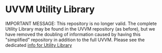 # UVVM Utility Library
IMPORTANT MESSAGE: This repository is no longer valid. The complete Utility Library may be found in the UVVM repository (as before), but we have removed the doubling of information caused by having this "simplified" repository in addition to the full UVVM.
Please see the dedicated [info for Utility Library](https://github.com/UVVM/UVVM/blob/master/UVVM_Utility_Library.md)

